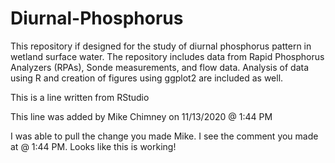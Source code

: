 # Diurnal-Phosphorus

This repository if designed for the study of diurnal phosphorus pattern in wetland surface water. The repository includes data from Rapid Phosphorus Analyzers (RPAs), Sonde measurements, and flow data. Analysis of data using R and creation of figures using ggplot2 are included as well. 


This is a line written from RStudio

This line was added by Mike Chimney on 11/13/2020 @ 1:44 PM

I was able to pull the change you made Mike. I see the comment you  made at @ 1:44 PM. Looks like this is working!